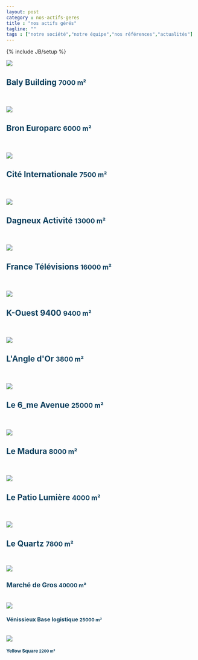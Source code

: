 ```yaml
---
layout: post
category : nos-actifs-geres
title : "nos actifs gérés"
tagline: ""
tags : ["notre société","notre équipe","nos références","actualités"]
---
```

{% include JB/setup %}
<div class="row" style="color:#0d405e;">

<div class="col-md-6 col-lg-4">
<img src="{{ ASSET_PATH }}/actifs/001.jpg" class="img-responsive">
<h2>Baly Building <small>7000 m²</small></h2>
<br><br>
</div>

<div class="col-md-6 col-lg-4">
<img src="{{ ASSET_PATH }}/actifs/002.jpg" class="img-responsive">
<h2>Bron Europarc <small>6000 m²</small></h2>
<br><br>
</div>

<div class="col-md-6 col-lg-4">
<img src="{{ ASSET_PATH }}/actifs/003.jpg" class="img-responsive">
<h2>Cité Internationale <small>7500 m²</small></h2>
<br><br>
</div>

<div class="col-md-6 col-lg-4">
<img src="{{ ASSET_PATH }}/actifs/004.jpg" class="img-responsive">
<h2>Dagneux Activité <small>13000 m²</small></h2>
<br><br>
</div>

<div class="col-md-6 col-lg-4">
<img src="{{ ASSET_PATH }}/actifs/005.jpg" class="img-responsive">
<h2>France Télévisions <small>16000 m²</small></h2>
<br><br>
</div>

<div class="col-md-6 col-lg-4">
<img src="{{ ASSET_PATH }}/actifs/006.jpg" class="img-responsive">
<h2>K-Ouest 9400 <small>9400 m²</small></h2>
<br><br>
</div>

<div class="col-md-6 col-lg-4">
<img src="{{ ASSET_PATH }}/actifs/007.jpg" class="img-responsive">
<h2>L'Angle d'Or <small>3800 m²</small></h2>
<br><br>
</div>

<div class="col-md-6 col-lg-4">
<img src="{{ ASSET_PATH }}/actifs/008.jpg" class="img-responsive">
<h2>Le 6_me Avenue <small>25000 m²</small></h2>
<br><br>
</div>

<div class="col-md-6 col-lg-4">
<img src="{{ ASSET_PATH }}/actifs/009.jpg" class="img-responsive">
<h2>Le Madura <small>8000 m²</small></h2>
<br><br>
</div>

<div class="col-md-6 col-lg-4">
<img src="{{ ASSET_PATH }}/actifs/010.jpg" class="img-responsive">
<h2>Le Patio Lumière <small>4000 m²</small></h2>
<br><br>
</div>

<div class="col-md-6 col-lg-4">
<img src="{{ ASSET_PATH }}/actifs/011.jpg" class="img-responsive">
<h2>Le Quartz <small>7800 m²</smal></h2>
<br><br>
</div>

<div class="col-md-6 col-lg-4">
<img src="{{ ASSET_PATH }}/actifs/012.jpg" class="img-responsive">
<h2>Marché de Gros <small>40000 m²</smal></h2>
<br><br>
</div>

<div class="col-md-6 col-lg-4">
<img src="{{ ASSET_PATH }}/actifs/013.jpg" class="img-responsive">
<h2>Vénissieux Base logistique <small>25000 m²</smal></h2>
<br><br>
</div>

<div class="col-md-6 col-lg-4">
<img src="{{ ASSET_PATH }}/actifs/014.jpg" class="img-responsive">
<h2>Yellow Square <small>2200 m²</smal></h2>
<br><br>
</div>

</div>

